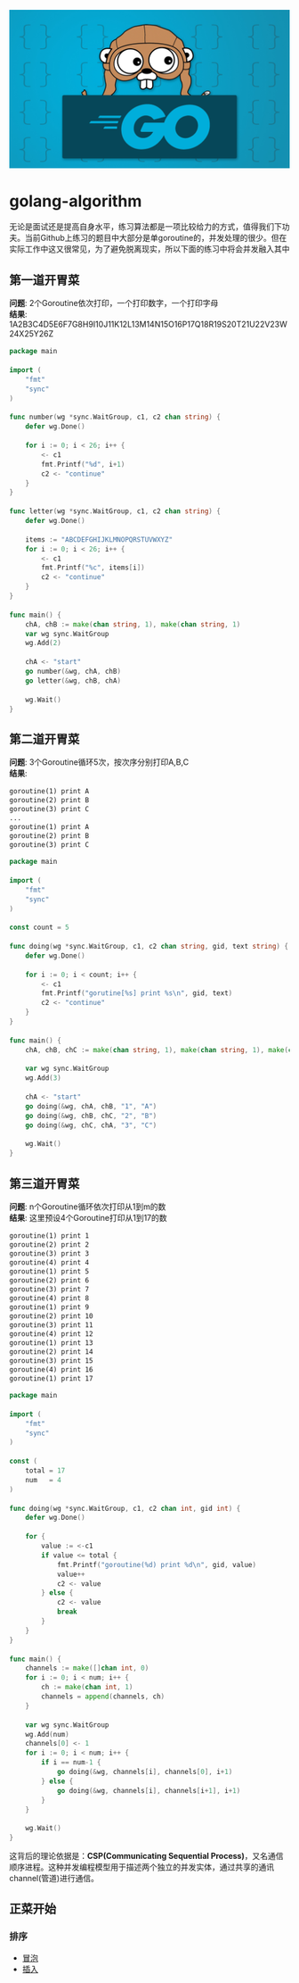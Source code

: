![banner](docs/images/golang-banner.jpg)
# golang-algorithm
无论是面试还是提高自身水平，练习算法都是一项比较给力的方式，值得我们下功夫。当前Github上练习的题目中大部分是单goroutine的，并发处理的很少。但在实际工作中这又很常见，为了避免脱离现实，所以下面的练习中将会并发融入其中

## 第一道开胃菜
**问题**: 2个Goroutine依次打印，一个打印数字，一个打印字母<br>
**结果**: 1A2B3C4D5E6F7G8H9I10J11K12L13M14N15O16P17Q18R19S20T21U22V23W24X25Y26Z
```go
package main

import (
    "fmt"
    "sync"
)

func number(wg *sync.WaitGroup, c1, c2 chan string) {
    defer wg.Done()

    for i := 0; i < 26; i++ {
        <- c1
        fmt.Printf("%d", i+1)
        c2 <- "continue"
    }
}

func letter(wg *sync.WaitGroup, c1, c2 chan string) {
    defer wg.Done()

    items := "ABCDEFGHIJKLMNOPQRSTUVWXYZ"
    for i := 0; i < 26; i++ {
        <- c1
        fmt.Printf("%c", items[i])
        c2 <- "continue"
    }
}

func main() {
    chA, chB := make(chan string, 1), make(chan string, 1)
    var wg sync.WaitGroup
    wg.Add(2)

    chA <- "start"
    go number(&wg, chA, chB)
    go letter(&wg, chB, chA)

    wg.Wait()
}
```
## 第二道开胃菜
**问题**: 3个Goroutine循环5次，按次序分别打印A,B,C<br>
**结果**:
```
goroutine(1) print A
goroutine(2) print B
goroutine(3) print C
...
goroutine(1) print A
goroutine(2) print B
goroutine(3) print C
```

```go
package main

import (
    "fmt"
    "sync"
)

const count = 5

func doing(wg *sync.WaitGroup, c1, c2 chan string, gid, text string) {
    defer wg.Done()

    for i := 0; i < count; i++ {
        <- c1
        fmt.Printf("gorutine[%s] print %s\n", gid, text)
        c2 <- "continue"
    }
}

func main() {
    chA, chB, chC := make(chan string, 1), make(chan string, 1), make(chan string, 1)

    var wg sync.WaitGroup
    wg.Add(3)

    chA <- "start"
    go doing(&wg, chA, chB, "1", "A")
    go doing(&wg, chB, chC, "2", "B")
    go doing(&wg, chC, chA, "3", "C")

    wg.Wait()
}
```
## 第三道开胃菜
**问题**: n个Goroutine循环依次打印从1到m的数<br>
**结果**: 这里预设4个Goroutine打印从1到17的数
```
goroutine(1) print 1
goroutine(2) print 2
goroutine(3) print 3
goroutine(4) print 4
goroutine(1) print 5
goroutine(2) print 6
goroutine(3) print 7
goroutine(4) print 8
goroutine(1) print 9
goroutine(2) print 10
goroutine(3) print 11
goroutine(4) print 12
goroutine(1) print 13
goroutine(2) print 14
goroutine(3) print 15
goroutine(4) print 16
goroutine(1) print 17
```

```go
package main

import (
    "fmt"
    "sync"
)

const (
    total = 17
    num   = 4
)

func doing(wg *sync.WaitGroup, c1, c2 chan int, gid int) {
    defer wg.Done()

    for {
        value := <-c1
        if value <= total {
            fmt.Printf("goroutine(%d) print %d\n", gid, value)
            value++
            c2 <- value
        } else {
            c2 <- value
            break
        }
    }
}

func main() {
    channels := make([]chan int, 0)
    for i := 0; i < num; i++ {
        ch := make(chan int, 1)
        channels = append(channels, ch)
    }

    var wg sync.WaitGroup
    wg.Add(num)
    channels[0] <- 1
    for i := 0; i < num; i++ {
        if i == num-1 {
            go doing(&wg, channels[i], channels[0], i+1)
        } else {
            go doing(&wg, channels[i], channels[i+1], i+1)
        }
    }

    wg.Wait()
}
```
这背后的理论依据是：**CSP(Communicating Sequential Process)**，又名通信顺序进程。这种并发编程模型用于描述两个独立的并发实体，通过共享的通讯channel(管道)进行通信。

## 正菜开始
### 排序
- [冒泡](internal/sort/bubble)
- [插入](internal/sort/insertion)
